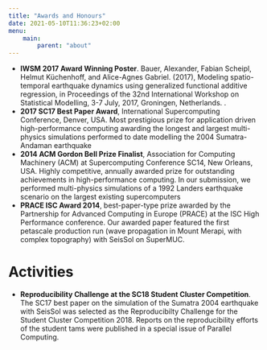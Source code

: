 ```yaml
---
title: "Awards and Honours"
date: 2021-05-10T11:36:23+02:00
menu:
    main:
        parent: "about"
---
```


- **IWSM 2017 Award Winning Poster**. Bauer, Alexander, Fabian Scheipl, Helmut Küchenhoff, and Alice-Agnes Gabriel. (2017), Modeling spatio-temporal earthquake dynamics using generalized functional additive regression, in Proceedings of the 32nd International Workshop on Statistical Modelling, 3-7 July, 2017, Groningen, Netherlands. .
- **2017 SC17 Best Paper Award**, International Supercomputing Conference, Denver, USA. Most prestigious prize for application driven high-performance computing awarding the longest and largest multi-physics simulations performed to date modelling the 2004 Sumatra-Andaman earthquake
- **2014 ACM Gordon Bell Prize Finalist**, Association for Computing Machinery (ACM) at Supercomputing Conference SC14, New Orleans, USA. Highly competitive, annually awarded prize for outstanding achievements in high-performance computing. In our submission, we performed multi-physics simulations of a 1992 Landers earthquake scenario on the largest existing supercomputers
- **PRACE ISC Award 2014**, best-paper-type prize awarded by the Partnership for Advanced Computing in Europe (PRACE) at the ISC High Performance conference. Our awarded paper featured the first petascale production run (wave propagation in Mount Merapi, with complex topography) with SeisSol on SuperMUC. 

# Activities

- **Reproducibility Challenge at the SC18 Student Cluster Competition**. The SC17 best paper on the simulation of the Sumatra 2004 earthquake with SeisSol was selected as the Reproducibilty Challenge for the Student Cluster Competition 2018. Reports on the reproducibility efforts of the student tams were published in a special issue of Parallel Computing. 